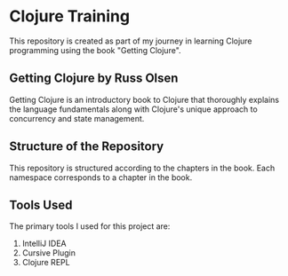 # Clojure Training

This repository is created as part of my journey in learning Clojure programming using the book "Getting Clojure".

## Getting Clojure by Russ Olsen

Getting Clojure is an introductory book to Clojure that thoroughly explains the language fundamentals along with Clojure's unique approach to concurrency and state management.

## Structure of the Repository

This repository is structured according to the chapters in the book. Each namespace corresponds to a chapter in the book.

## Tools Used

The primary tools I used for this project are:

1. IntelliJ IDEA
2. Cursive Plugin
3. Clojure REPL
